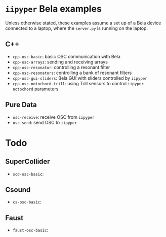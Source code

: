 # `iipyper` Bela examples

Unless otherwise stated, these examples assume a set up of a Bela device connected to a laptop, where the `server.py` is running on the laptop.

## C++
- `cpp-osc-basic`: basic OSC communication with Bela
- `cpp-osc-arrays`: sending and receiving arrays
- `cpp-osc-resonator`: controlling a resonant filter
- `cpp-osc-resonators`: controlling a bank of resonant filters
- `cpp-osc-gui-sliders`: Bela GUI with sliders controlled by `iipyper`
- `cpp-osc-notochord-trill`: using Trill sensors to control `iipyper` `notochord` parameters

## Pure Data
- `osc-receive`: receive OSC from `iipyper`
- `osc-send`: send OSC to `iipyper`

# Todo

## SuperCollider
- `scd-osc-basic`: 

## Csound
- `cs-osc-basic`:

## Faust
- `faust-osc-basic`:
